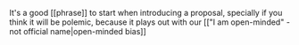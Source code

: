 It's a good [[phrase]] to start when introducing a proposal, specially if you think it will be polemic, because it plays out with our [["I am open-minded" - not official name|open-minded bias]]
